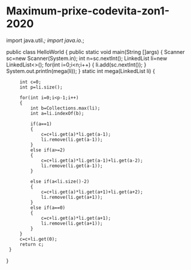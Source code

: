 # Maximum-prixe-codevita-zon1-2020

import java.util.*;
import java.io.*;

public class HelloWorld
{
     public static void main(String []args)
     {
        Scanner sc=new Scanner(System.in);
        int n=sc.nextInt();
        LinkedList<Integer> li=new LinkedList<>();
        for(int i=0;i<n;i++)
        {
            li.add(sc.nextInt());
        }
        System.out.println(mega(li));
     }
     static int mega(LinkedList<Integer> li)
     {
        
         int c=0;
         int p=li.size();

         for(int i=0;i<p-1;i++)
         {
             int b=Collections.max(li);
             int a=li.indexOf(b);
             
             if(a==1)
             {
                 c=c+li.get(a)*li.get(a-1);
                 li.remove(li.get(a-1));
             }
             else if(a>=2)
             {
                 c=c+li.get(a)*li.get(a-1)+li.get(a-2);
                 li.remove(li.get(a-1));    
             }
             
             else if(a<li.size()-2)
             {
                 c=c+li.get(a)*li.get(a+1)+li.get(a+2);
                 li.remove(li.get(a+1));
             }
             else if(a==0)
             {
                 c=c+li.get(a)*li.get(a+1);
                 li.remove(li.get(a+1));
             }
         }
         c=c+li.get(0);
         return c;
     }
}
